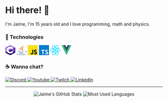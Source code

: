 # Hi there! :milky_way:

I'm Jaime, I'm 15 years old and I love programming, math and physics.

### :space_invader: Technologies

<p>
    <img alt="C#"  width="32em" height="32em" src="assets/csharp.svg">
    <img alt="Java" width="32em" height="32em" src="assets/java.svg">
    <img alt="JavaScript" width="32em" height="32em" src="assets/javascript.svg">
    <img alt="TypeScript" width="32em" height="32em" src="assets/typescript.svg">
    <img alt="React" width="32em" height="32em" src="assets/react.svg">
    <img alt="Vue" width="32em" height="32em"  src="assets/vue.svg">
</p>

### :coffee: Wanna chat?

<p>
    <a href="https://discordapp.com/users/289112759948410881">
        <img alt="Discord" src="https://img.shields.io/static/v1?style=flat&logo=discord&logoColor=white&color=%237289DA&label=&message=Marmota%232533"/>
    </a>
    <a href="https://www.youtube.com/channel/UCuAQVmK-qV0zXOPEMKJ8r2Q">
        <img alt="Youtube" src="https://img.shields.io/static/v1?style=flat&logo=youtube&logoColor=white&color=%23FF0000&label=&message=Marmota"/>
    </a>
    <a href="https://www.twitch.tv/marmotinhaa">
        <img alt="Twitch" src="https://img.shields.io/static/v1?style=flat&logo=twitch&logoColor=white&color=%239146FF&label=&message=marmotinhaa"/>
    </a>
    <a href="https://www.linkedin.com/in/jaime-daniel-38273a1bb">
        <img alt="LinkedIn" src="https://img.shields.io/static/v1?style=flat&logo=linkedin&logoColor=white&color=%230A66C1&label=&message=Jaime%20Daniel"/>
    </a>
</p>

<hr>

<p align="center">
    <img alt="Jaime's GitHub Stats" height="160em"  src="https://github-readme-stats.vercel.app/api?username=jaimeadf&theme=material-palenight&show_icons=true">
    <img alt="Most Used Languages" height="160em" src="https://github-readme-stats.vercel.app/api/top-langs/?username=jaimeadf&hide=html&layout=compact&theme=material-palenight">
</p>